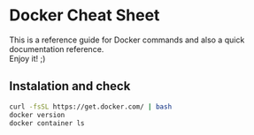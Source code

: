 # Docker Cheat Sheet

This is a reference guide for Docker commands and also a quick documentation reference.  
Enjoy it! ;)

## Instalation and check

```bash
curl -fsSL https://get.docker.com/ | bash
docker version
docker container ls
```
